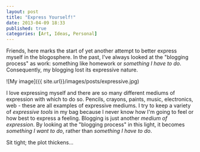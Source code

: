 ```yaml
---
layout: post
title: "Express Yourself!"
date: 2013-04-09 18:33
published: true
categories: [Art, Ideas, Personal]
---
```


Friends, here marks the start of yet another attempt to better express myself in the blogosphere. In the past, I've always looked at the "blogging process" as work: something like homework or _something I have to do_. Consequently, my blogging lost its expressive nature.

![My image]({{ site.url}}/images/posts/expressive.jpg)

I love expressing myself and there are so many different mediums of expression with which to do so. Pencils, crayons, paints, music, electronics, web - these are all examples of expressive mediums. I try to keep a variety of _expressive tools_ in my bag because I never know how I'm going to feel or how best to express a feeling. Blogging is just another _medium of expression_. By looking at the "blogging process" in this light, it becomes _something I want to do_, rather than _something I have to do_. 

Sit tight; the plot thickens...
